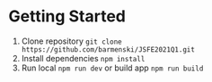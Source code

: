 # Getting Started

1. Clone repository `git clone https://github.com/barmenski/JSFE2021Q1.git`
2. Install dependencies `npm install`
3. Run local `npm run dev` or build app `npm run build`

